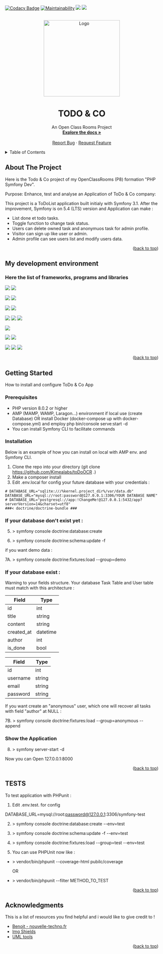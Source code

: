 <a name="readme-top"></a>

[![Codacy Badge](https://app.codacy.com/project/badge/Grade/131ff1ae4896478f9e01ae84ffc4477c)](https://www.codacy.com/gh/Kimealabs/toDoOCR/dashboard?utm_source=github.com&amp;utm_medium=referral&amp;utm_content=Kimealabs/toDoOCR&amp;utm_campaign=Badge_Grade)
[![Maintainability](https://api.codeclimate.com/v1/badges/f242225de6473dcc77f6/maintainability)](https://codeclimate.com/github/Kimealabs/toDoOCR/maintainability)
<img src="https://img.shields.io/badge/PHP 8.1-black?style=flat-square&logo=Php" />
<img src="https://img.shields.io/badge/LICENCE-MIT-blue" />

<br />
<div align="center">
    <img src="https://user.oc-static.com/upload/2016/11/18/14794830624591_shutterstock_318837722.jpg" alt="Logo" width="250" />

# TODO & CO

  <p align="center">
    An Open Class Rooms Project
    <br />
    <a href="https://github.com/Kimealabs/toDoOCR/"><strong>Explore the docs »</strong></a>
    <br />
    <br />
    <a href="https://github.com/Kimealabs/toDoOCR/issues">Report Bug</a>
    ·
    <a href="https://github.com/Kimealabs/toDoOCR/issues">Request Feature</a>
  </p>
</div>



<!-- TABLE OF CONTENTS -->
<details>
  <summary>Table of Contents</summary>
  <ol>
    <li>
      <a href="#about-the-project">About The Project</a>
      <ul>
        <li><a href="#my-development-environment">My development environment</a></li>
      </ul>
    </li>
    <li>
      <a href="#getting-started">Getting Started</a>
      <ul>
        <li><a href="#prerequisites">Prerequisites</a></li>
        <li><a href="#installation">Installation</a></li>
        <li><a href="#tests">Tests</a></li>
      </ul>
    </li>
    <li><a href="#acknowledgments">Acknowledgments</a></li>
  </ol>
</details>



<!-- ABOUT THE PROJECT -->
## About The Project

Here is the Todo & Co project of my OpenClassRooms (P8) formation "PHP Symfony Dev".

Purpose: Enhance, test and analyse an Application of ToDo & Co company:

This project is a ToDoList application built initialy with Symfony 3.1.
After the improvement, Symfony is on 5.4 (LTS) version and Application can make :


- List done et todo tasks.
- Toggle function to change task status.
- Users can delete owned task and anonymuos task for admin profile.
- Visitor can sign up like user or admin.
- Admin profile can see users list and modify users data.




<p align="right">(<a href="#readme-top">back to top</a>)</p>


<!-- DEV ENV -->
## My development environment 
### Here the list of frameworks, programs and libraries

<img src="https://img.shields.io/badge/Symfony 5.4-black?style=for-the-badge&logo=Symfony" />  <img src="https://img.shields.io/badge/Symfony CLI 5.4.11-black?style=for-the-badge&logo=Symfony" />

<img src="https://img.shields.io/badge/PHPUnit 9.5-blue?style=for-the-badge" /> <img src="https://img.shields.io/badge/Dama 7.1-grey?style=for-the-badge" />

<img src="https://img.shields.io/badge/Composer 2.3.10-280?style=for-the-badge&logo=Composer" /> <img src="https://img.shields.io/badge/Twig 5.4-green?style=for-the-badge" />

<img src="https://img.shields.io/badge/PHP 8.1-eef?style=for-the-badge&logo=PHP" /> <img src="https://img.shields.io/badge/Apache 2.4.54-fa0303?style=for-the-badge&logo=Apache" /> <img src="https://img.shields.io/badge/PhpMyAdmin 5.2.0-f2cb61?style=for-the-badge&logo=phpMyAdmin" />


<img src="https://img.shields.io/badge/VSCode 1.71.0-0055aa?style=for-the-badge&logo=Visual Studio Code" />

<img src="https://img.shields.io/badge/Docker 4.11.1-eee?style=for-the-badge&logo=Docker" />  <img src="https://img.shields.io/badge/WSL2 with Ubuntu 20.04 LTS-eee?style=for-the-badge&logo=Ubuntu" />

<img src="https://img.shields.io/badge/Boostrap 5.2.0-f1dff1?style=for-the-badge&logo=Bootstrap" /> <img src="https://img.shields.io/badge/JQuery 3.6.1-orange?style=for-the-badge&logo=Jquery" /> <img src="https://img.shields.io/badge/FontAwesome 6.5-blue?style=for-the-badge" />

<p align="right">(<a href="#readme-top">back to top</a>)</p>



<!-- GETTING STARTED -->
## Getting Started

How to install and configure ToDo & Co App

### Prerequisites

- PHP version 8.0.2 or higher
- AMP (MAMP, WAMP, Laragon...) environment if local use (create Database) OR install Docker (docker-compose up with docker-compose.yml) and employ php bin/console serve:start -d
- You can install Symfony CLI to facilitate commands

### Installation

Below is an example of how you can install on local with AMP env. and Symfony CLI.

1. Clone the repo into your directory (git clone https://github.com/Kimealabs/toDoOCR .)
2. Make a composer install
3. Edit .env.local for config your future database with your credentials :

```
# DATABASE_URL="sqlite:///%kernel.project_dir%/var/data.db"
DATABASE_URL="mysql://root:password@127.0.0.1:3306/YOUR DATABASE NAME"
# DATABASE_URL="postgresql://app:!ChangeMe!@127.0.0.1:5432/app?serverVersion=14&charset=utf8"
###< doctrine/doctrine-bundle ###
```


### If your database don't exist yet :

5. \> symfony console doctrine:database:create

6. \> symfony console doctrine:schema:update -f


if you want demo data :

7A. \> symfony console doctrine:fixtures:load --group=demo


### If your database exist :

Warning to your fields structure. Your database Task Table and User table must match with this architecture :

| Field  | Type |
| ------------- | ------------- |
| id  | int  |
| title  | string |
| content  | string |
| created_at  | datetime |
| author  | int |
| is_done  | bool |

| Field  | Type |
| ------------- | ------------- |
| id  | int  |
| username  | string |
| email  | string |
| password | string |



If you want create an "anonymous" user, which one will recover all tasks with field "author" at NULL :

7B. \> symfony console doctrine:fixtures:load --group=anonymous --append







### Show the Application

8. \> symfony server-start -d

Now you can Open 127.0.0.1:8000

      
 

<p align="right">(<a href="#readme-top">back to top</a>)</p>


<!-- TESTS -->
## TESTS

To test application with PHPunit :

1. Edit .env.test. for config

DATABASE_URL=mysql://root:password@127.0.0.1:3306/symfony-test

2. \> symfony console doctrine:database:create --env=test
3. \> symfony console doctrine:schema:update -f --env=test
4. \> symfony console doctrine:fixtures:load --group=test --env=test

5. You can use PHPUnit now like :

  * \> vendor/bin/phpunit --coverage-html pubilc/coverage

    OR

  * \> vendor/bin/phpunit --filter METHOD_TO_TEST



<p align="right">(<a href="#readme-top">back to top</a>)</p>


<!-- ACKNOWLEDGMENTS -->
## Acknowledgments

This is a list of resources you find helpful and i would like to give credit to !

* [Benoit - nouvelle-techno.fr](https://nouvelle-techno.fr/)
* [Img Shields](https://shields.io)
* [UML tools](https://app.diagrams.net/)


<p align="right">(<a href="#readme-top">back to top</a>)</p>
